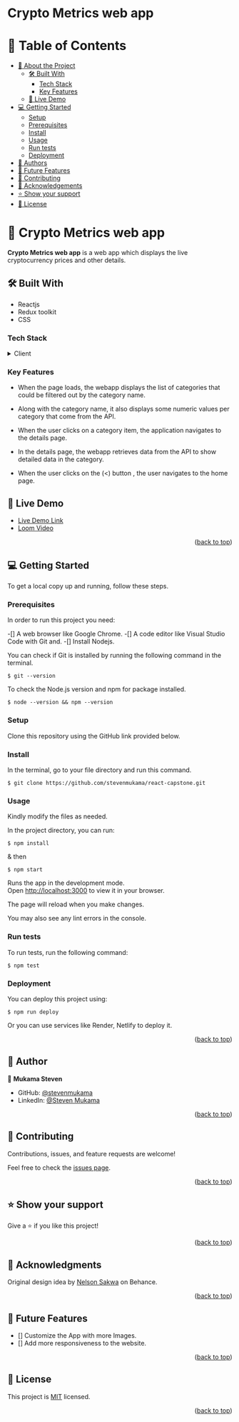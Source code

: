 <a name="readme-top"></a>

  <h1><b>Crypto Metrics web app</b></h1>

# 📗 Table of Contents

- [📖 About the Project](#about-project)
  - [🛠 Built With](#built-with)
    - [Tech Stack](#tech-stack)
    - [Key Features](#key-features)
  - [🚀 Live Demo](#live-demo)
- [💻 Getting Started](#getting-started)
  - [Setup](#setup)
  - [Prerequisites](#prerequisites)
  - [Install](#install)
  - [Usage](#usage)
  - [Run tests](#run-tests)
  - [Deployment](#triangular_flag_on_post-deployment)
- [👥 Authors](#authors)
- [🔭 Future Features](#future-features)
- [🤝 Contributing](#contributing)
- [🙏 Acknowledgements](#acknowledgements)
- [⭐️ Show your support](#support)
- [📝 License](#license)

<!-- PROJECT DESCRIPTION -->

# 📖 Crypto Metrics web app <a name="about-project"></a>

<b>Crypto Metrics web app</b> is a web app which displays the live cryptocurrency prices and other details.

## 🛠 Built With <a name="built-with"></a>

- Reactjs
- Redux toolkit
- CSS

### Tech Stack <a name="tech-stack"></a>

<details>
  <summary>Client</summary>
  <ul>
    <li><a href="https://reactjs.org/">React.js</a></li>
  </ul>
  <ul>
    <li><a href="https://redux-toolkit.js.org">redux-toolkit.js</a></li>
  </ul>
  <ul>
    <li><a href="https://www.w3.org/">CSS</a></li>
  </ul>
</details>

### Key Features <a name="key-features"></a>

- When the page loads, the webapp displays the list of categories that could be filtered out by the category name.

- Along with the category name, it also displays some numeric values per category that come from the API.

- When the user clicks on a category item, the application navigates to the details page.

- In the details page, the webapp retrieves data from the API to show detailed data in the category.

- When the user clicks on the (<) button , the user navigates to the home page.

## 🚀 Live Demo <a name="live-demo"></a>

- [Live Demo Link](https://metrics--silly-panda-eeb68a.netlify.app/)
- [Loom Video](https://www.loom.com/share/d6e87308921a45f19eb1d275e7f0e195)

<p align="right">(<a href="#readme-top">back to top</a>)</p>

<!-- GETTING STARTED -->

## 💻 Getting Started <a name="getting-started"></a>

To get a local copy up and running, follow these steps.

### Prerequisites

In order to run this project you need:

-[] A web browser like Google Chrome.
-[] A code editor like Visual Studio Code with Git and.
-[] Install Nodejs.

You can check if Git is installed by running the following command in the terminal.

```
$ git --version
```

To check the Node.js version and npm for package installed.

```
$ node --version && npm --version
```

### Setup

Clone this repository using the GitHub link provided below.

### Install

In the terminal, go to your file directory and run this command.

```
$ git clone https://github.com/stevenmukama/react-capstone.git
```

### Usage

Kindly modify the files as needed.

In the project directory, you can run:

```
$ npm install
```

& then

```
$ npm start
```

Runs the app in the development mode.\
Open [http://localhost:3000](http://localhost:3000) to view it in your browser.

The page will reload when you make changes.

You may also see any lint errors in the console.

### Run tests

To run tests, run the following command:

```
$ npm test
```

### Deployment

You can deploy this project using:

```
$ npm run deploy
```

Or you can use services like Render, Netlify to deploy it.

<p align="right">(<a href="#readme-top">back to top</a>)</p>

<!-- AUTHORS -->

## 👥 Author <a name="authors"></a>

👤 **Mukama Steven**

- GitHub: [@stevenmukama](https://github.com/stevenmukama)
- LinkedIn: [@Steven Mukama](https://www.linkedin.com/in/stevenmukama/)

<p align="right">(<a href="#readme-top">back to top</a>)</p>

## 🤝 Contributing <a name="contributing"></a>

Contributions, issues, and feature requests are welcome!

Feel free to check the [issues page](../../issues/).

<p align="right">(<a href="#readme-top">back to top</a>)</p>

## ⭐️ Show your support <a name="support"></a>

Give a ⭐️ if you like this project!

<p align="right">(<a href="#readme-top">back to top</a>)</p>

## 🙏 Acknowledgments <a name="acknowledgements"></a>

Original design idea by [Nelson Sakwa](https://www.behance.net/sakwadesignstudio) on Behance.

<p align="right">(<a href="#readme-top">back to top</a>)</p>

## 🔭 Future Features <a name="future-features"></a>

- [] Customize the App with more Images.
- [] Add more responsiveness to the website.

<p align="right">(<a href="#readme-top">back to top</a>)</p>

## 📝 License <a name="license"></a>

This project is [MIT](./LICENSE) licensed.

<p align="right">(<a href="#readme-top">back to top</a>)</p>
